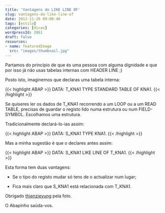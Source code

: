 ```yaml
---
title: 'Vantagens do LIKE LINE OF'
slug: vantagens-do-like-line-of
date: 2012-11-26 09:00:40
tags: [estilo]
categories: [dicas]
wordpressId: 2061
draft: false
resources:
- name: featuredImage
  src: "images/thumbnail.jpg"
---
```

Partamos do princípio de que és uma pessoa com alguma dignidade e que por isso já não usas tabelas internas com HEADER LINE ;)

Posto isto, imaginemos que declaras uma tabela interna:

<!--more-->


{{< highlight ABAP >}}
DATA: T_KNA1 TYPE STANDARD TABLE OF KNA1.
{{< /highlight >}}

Se quiseres ler os dados de T_KNA1 recorrendo a um LOOP ou a um READ TABLE, precisas de guardar o registo lido numa estrutura ou num FIELD-SYMBOL. Escolhamos uma estrutura.

Tradicionalmente declará-lo-ias assim:


{{< highlight ABAP >}}
DATA: S_KNA1 TYPE KNA1.
{{< /highlight >}}

Mas a minha sugestão é que o declares antes assim:


{{< highlight ABAP >}}
DATA: S_KNA1 LIKE LINE OF T_KNA1.
{{< /highlight >}}

Esta forma tem duas vantagens:

  * Se o tipo do registo mudar só tens de o actualizar num lugar;

  * Fica mais claro que S_KNA1 está relacionada com T_KNA1.

Obrigado [thienzieyung][1] pela foto.

O Abapinho saúda-vos.

   [1]: http://www.flickr.com/photos/thienzieyung/6937202094/
